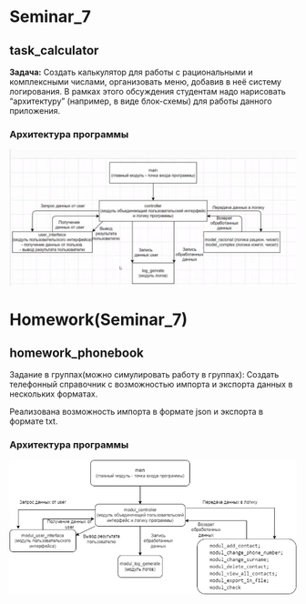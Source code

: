 # Seminar_7

## task_calculator
 **Задача:** Создать калькулятор для работы с рациональными и
 комплексными числами, организовать меню, добавив в неё систему логирования.
 В рамках этого обсуждения студентам надо нарисовать “архитектуру”
 (например, в виде блок-схемы) для работы данного приложения.
### Архитектура программы
![Архитектура программы](complex_numb_algorithm.JPG)

# Homework(Seminar_7)

## homework_phonebook
Задание в группах(можно симулировать работу в группах): Создать телефонный справочник с возможностью 
импорта и экспорта данных в нескольких форматах.

Реализована возможность импорта в формате json и экспорта в формате txt.
### Архитектура программы
![Архитектура программы](homewok_phonebook/arch_program.jpg)
